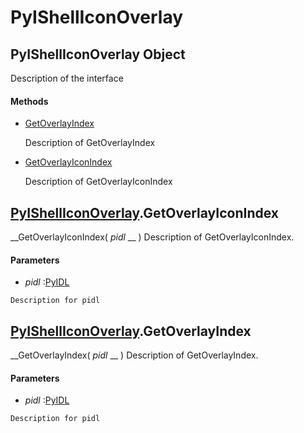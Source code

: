 # PyIShellIconOverlay

## PyIShellIconOverlay Object

Description of the interface

#### Methods


  - [GetOverlayIndex](PyIShellIconOverlay.md#pyishelliconoverlaygetoverlayindex)

    Description of GetOverlayIndex&nbsp;

  - [GetOverlayIconIndex](PyIShellIconOverlay.md#pyishelliconoverlaygetoverlayiconindex)

    Description of GetOverlayIconIndex&nbsp;

## [PyIShellIconOverlay](#pyishelliconoverlay).GetOverlayIconIndex

 __GetOverlayIconIndex( *pidl* __ )
Description of GetOverlayIconIndex.

#### Parameters


  -  *pidl* :[PyIDL](#pyidl)

    Description for pidl

## [PyIShellIconOverlay](#pyishelliconoverlay).GetOverlayIndex

 __GetOverlayIndex( *pidl* __ )
Description of GetOverlayIndex.

#### Parameters


  -  *pidl* :[PyIDL](#pyidl)

    Description for pidl